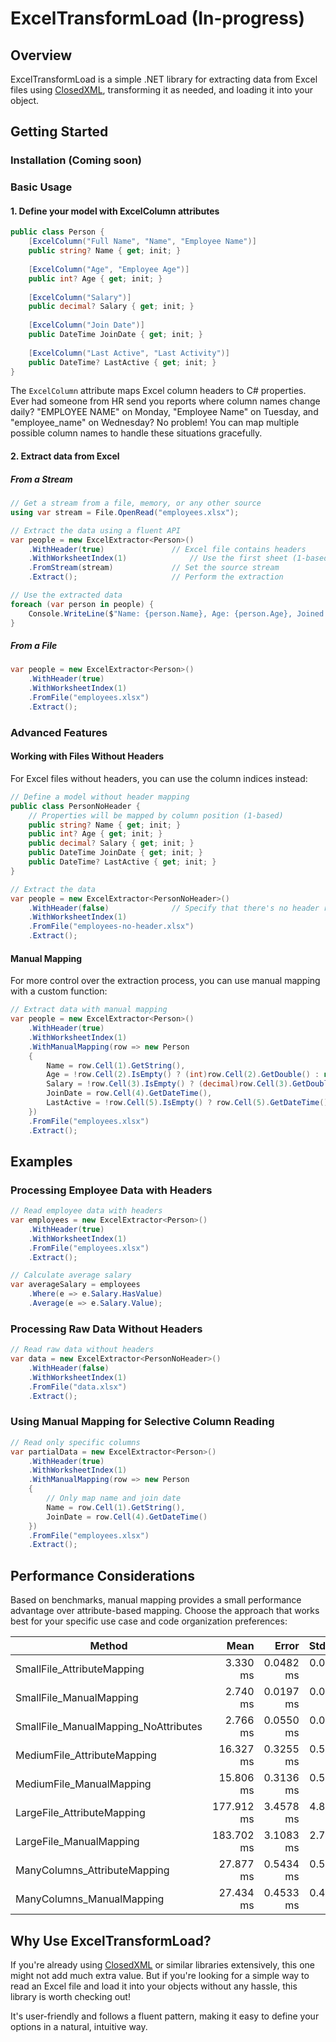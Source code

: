 # ExcelTransformLoad (In-progress)

## Overview
ExcelTransformLoad is a simple .NET library for extracting data from Excel files using [ClosedXML](https://github.com/ClosedXML/ClosedXML), transforming it as needed, and loading it into your object.

## Getting Started

### Installation (Coming soon)


### Basic Usage

#### 1. Define your model with ExcelColumn attributes
```csharp
public class Person {
    [ExcelColumn("Full Name", "Name", "Employee Name")]
    public string? Name { get; init; }
    
    [ExcelColumn("Age", "Employee Age")]
    public int? Age { get; init; }
    
    [ExcelColumn("Salary")]
    public decimal? Salary { get; init; }
    
    [ExcelColumn("Join Date")]
    public DateTime JoinDate { get; init; }
    
    [ExcelColumn("Last Active", "Last Activity")]
    public DateTime? LastActive { get; init; }
}
```

The `ExcelColumn` attribute maps Excel column headers to C# properties. Ever had someone from HR send you reports where column names change daily? "EMPLOYEE NAME" on Monday, "Employee Name" on Tuesday, and "employee_name" on Wednesday? No problem! You can map multiple possible column names to handle these situations gracefully.

#### 2. Extract data from Excel

##### From a Stream
```csharp
// Get a stream from a file, memory, or any other source
using var stream = File.OpenRead("employees.xlsx");

// Extract the data using a fluent API
var people = new ExcelExtractor<Person>()
    .WithHeader(true)               // Excel file contains headers
    .WithWorksheetIndex(1)              // Use the first sheet (1-based index)
    .FromStream(stream)             // Set the source stream
    .Extract();                     // Perform the extraction

// Use the extracted data
foreach (var person in people) {
    Console.WriteLine($"Name: {person.Name}, Age: {person.Age}, Joined: {person.JoinDate:d}");
}
```

##### From a File
```csharp
var people = new ExcelExtractor<Person>()
    .WithHeader(true)
    .WithWorksheetIndex(1)
    .FromFile("employees.xlsx")
    .Extract();
```

### Advanced Features

#### Working with Files Without Headers
For Excel files without headers, you can use the column indices instead:

```csharp
// Define a model without header mapping
public class PersonNoHeader {
    // Properties will be mapped by column position (1-based)
    public string? Name { get; init; }
    public int? Age { get; init; }
    public decimal? Salary { get; init; }
    public DateTime JoinDate { get; init; }
    public DateTime? LastActive { get; init; }
}

// Extract the data
var people = new ExcelExtractor<PersonNoHeader>()
    .WithHeader(false)              // Specify that there's no header row
    .WithWorksheetIndex(1)
    .FromFile("employees-no-header.xlsx")
    .Extract();
```

#### Manual Mapping
For more control over the extraction process, you can use manual mapping with a custom function:

```csharp
// Extract data with manual mapping
var people = new ExcelExtractor<Person>()
    .WithHeader(true)
    .WithWorksheetIndex(1)
    .WithManualMapping(row => new Person
    {
        Name = row.Cell(1).GetString(),
        Age = !row.Cell(2).IsEmpty() ? (int)row.Cell(2).GetDouble() : null,
        Salary = !row.Cell(3).IsEmpty() ? (decimal)row.Cell(3).GetDouble() : null,
        JoinDate = row.Cell(4).GetDateTime(),
        LastActive = !row.Cell(5).IsEmpty() ? row.Cell(5).GetDateTime() : null
    })
    .FromFile("employees.xlsx")
    .Extract();
```

## Examples

### Processing Employee Data with Headers
```csharp
// Read employee data with headers
var employees = new ExcelExtractor<Person>()
    .WithHeader(true)
    .WithWorksheetIndex(1)
    .FromFile("employees.xlsx")
    .Extract();

// Calculate average salary
var averageSalary = employees
    .Where(e => e.Salary.HasValue)
    .Average(e => e.Salary.Value);
```

### Processing Raw Data Without Headers
```csharp
// Read raw data without headers
var data = new ExcelExtractor<PersonNoHeader>()
    .WithHeader(false)
    .WithWorksheetIndex(1)
    .FromFile("data.xlsx")
    .Extract();
```

### Using Manual Mapping for Selective Column Reading
```csharp
// Read only specific columns
var partialData = new ExcelExtractor<Person>()
    .WithHeader(true)
    .WithWorksheetIndex(1)
    .WithManualMapping(row => new Person
    {
        // Only map name and join date
        Name = row.Cell(1).GetString(),
        JoinDate = row.Cell(4).GetDateTime()
    })
    .FromFile("employees.xlsx")
    .Extract();
```

## Performance Considerations

Based on benchmarks, manual mapping provides a small performance advantage over attribute-based mapping. Choose the approach that works best for your specific use case and code organization preferences:

| Method                               | Mean       | Error     | StdDev    | Gen0      | Gen1      | Gen2      | Allocated |
|------------------------------------- |-----------:|----------:|----------:|----------:|----------:|----------:|----------:|
| SmallFile_AttributeMapping           |   3.330 ms | 0.0482 ms | 0.0403 ms |  140.6250 |   46.8750 |         - |   1.89 MB |
| SmallFile_ManualMapping              |   2.740 ms | 0.0197 ms | 0.0154 ms |  148.4375 |   46.8750 |         - |   1.86 MB |
| SmallFile_ManualMapping_NoAttributes |   2.766 ms | 0.0550 ms | 0.0540 ms |  148.4375 |   46.8750 |         - |   1.86 MB |
| MediumFile_AttributeMapping          |  16.327 ms | 0.3255 ms | 0.5615 ms | 1000.0000 |  727.2727 |   90.9091 |  13.66 MB |
| MediumFile_ManualMapping             |  15.806 ms | 0.3136 ms | 0.5492 ms | 1000.0000 |  700.0000 |  100.0000 |  13.67 MB |
| LargeFile_AttributeMapping           | 177.912 ms | 3.4578 ms | 4.8473 ms | 9000.0000 | 4000.0000 | 2000.0000 | 129.31 MB |
| LargeFile_ManualMapping              | 183.702 ms | 3.1083 ms | 2.7555 ms | 9000.0000 | 5000.0000 | 2000.0000 | 129.61 MB |
| ManyColumns_AttributeMapping         |  27.877 ms | 0.5434 ms | 0.5815 ms | 1444.4444 |  888.8889 |  222.2222 |  18.74 MB |
| ManyColumns_ManualMapping            |  27.434 ms | 0.4533 ms | 0.4241 ms | 1444.4444 |  888.8889 |  222.2222 |  18.69 MB |


## Why Use ExcelTransformLoad?
If you're already using [ClosedXML](https://github.com/ClosedXML/ClosedXML) or similar libraries extensively, this one might not add much extra value. But if you're looking for a simple way to read an Excel file and load it into your objects without any hassle, this library is worth checking out!

It's user-friendly and follows a fluent pattern, making it easy to define your options in a natural, intuitive way.